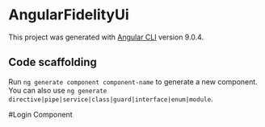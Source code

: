# AngularFidelityUi

This project was generated with [Angular CLI](https://github.com/angular/angular-cli) version 9.0.4.

## Code scaffolding

Run `ng generate component component-name` to generate a new component. You can also use `ng generate directive|pipe|service|class|guard|interface|enum|module`.

#Login Component

